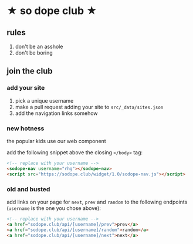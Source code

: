 # ★ so dope club ★

## rules

1. don't be an asshole
2. don't be boring

## join the club

### add your site

1. pick a unique username
2. make a pull request adding your site to `src/_data/sites.json`
3. add the navigation links somehow 

### new hotness

the popular kids use our web component 

add the following snippet above the closing `</body>` tag:

```html
<!-- replace with your username -->
<sodope-nav username="rhg"></sodope-nav>
<script src="https://sodope.club/widget/1.0/sodope-nav.js"></script>
```

### old and busted

add links on your page for `next`, `prev` and `random` to the following endpoints (`username` is the one you chose above):

```html
<!-- replace with your username -->
<a href="sodope.club/api/[username]/prev">prev</a>
<a href="sodope.club/api/[username]/random">random</a>
<a href="sodope.club/api/[username]/next">next</a>
```
